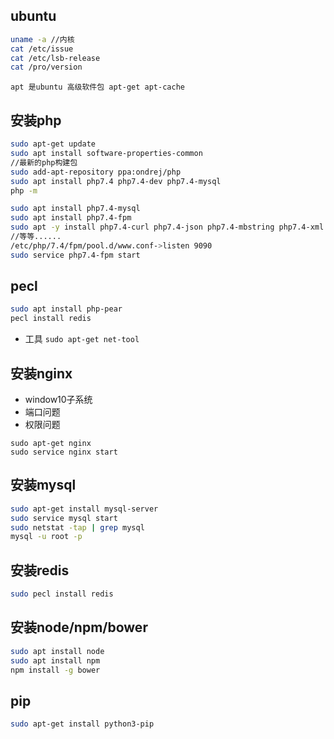 ## ubuntu
```bash
uname -a //内核
cat /etc/issue
cat /etc/lsb-release
cat /pro/version
```

`apt 是ubuntu 高级软件包 apt-get apt-cache`
## 安装php
```bash
sudo apt-get update
sudo apt install software-properties-common
//最新的php构建包
sudo add-apt-repository ppa:ondrej/php
sudo apt install php7.4 php7.4-dev php7.4-mysql
php -m

sudo apt install php7.4-mysql
sudo apt install php7.4-fpm
sudo apt -y install php7.4-curl php7.4-json php7.4-mbstring php7.4-xml php7.4-intl php7.4-gd php7.4-bz2 php7.4-bcmath
//等等......
/etc/php/7.4/fpm/pool.d/www.conf->listen 9090
sudo service php7.4-fpm start
```

## pecl
```bash
sudo apt install php-pear
pecl install redis
```

- 工具
`sudo apt-get net-tool`

## 安装nginx
- window10子系统
- 端口问题
- 权限问题
```
sudo apt-get nginx
sudo service nginx start
```

## 安装mysql
```bash
sudo apt-get install mysql-server
sudo service mysql start
sudo netstat -tap | grep mysql
mysql -u root -p

```

## 安装redis
```bash
sudo pecl install redis
```

## 安装node/npm/bower
```bash
sudo apt install node
sudo apt install npm
npm install -g bower
```

## pip
```bash
sudo apt-get install python3-pip
```